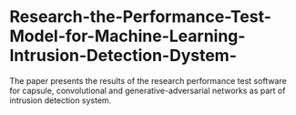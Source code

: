 # Research-the-Performance-Test-Model-for-Machine-Learning-Intrusion-Detection-Dystem-
The paper presents the results of the research performance test software for capsule, convolutional and generative-adversarial networks as part of intrusion detection system.
